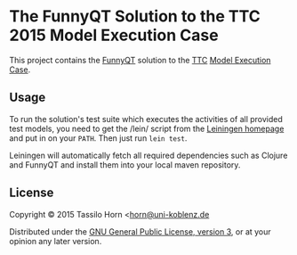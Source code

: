 # The FunnyQT Solution to the TTC 2015 Model Execution Case

This project contains the [FunnyQT](http://funnyqt.org) solution to the
[TTC](http://www.transformation-tool-contest.eu/)
[Model Execution Case](https://code.google.com/a/eclipselabs.org/p/moliz/source/browse/?repo=ttc2015).

## Usage

To run the solution's test suite which executes the activities of all provided
test models, you need to get the /lein/ script from the
[Leiningen homepage](http://leiningen.org/) and put in on your `PATH`.  Then
just run `lein test`.

Leiningen will automatically fetch all required dependencies such as Clojure
and FunnyQT and install them into your local maven repository.

## License

Copyright © 2015 Tassilo Horn <horn@uni-koblenz.de

Distributed under the
[GNU General Public License, version 3](https://www.gnu.org/copyleft/gpl.html),
or at your opinion any later version.

